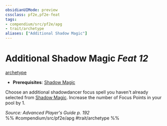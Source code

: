 ```yaml
---
obsidianUIMode: preview
cssclass: pf2e,pf2e-feat
tags:
- compendium/src/pf2e/apg
- trait/archetype
aliases: ["Additional Shadow Magic"]
---
```

# Additional Shadow Magic  *Feat 12*  
[archetype](../../Rules/traits/archetype.md)  

- **Prerequisites**: [Shadow Magic](shadow-magic-apg.md)

Choose an additional shadowdancer focus spell you haven't already selected from [Shadow Magic](shadow-magic-apg.md). Increase the number of Focus Points in your pool by 1.

*Source: Advanced Player's Guide p. 192*  
%% #compendium/src/pf2e/apg #trait/archetype %%